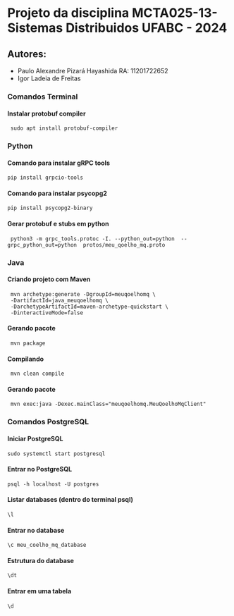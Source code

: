 # Projeto da disciplina MCTA025-13-Sistemas Distribuidos UFABC - 2024
## Autores: 
- Paulo Alexandre Pizará Hayashida RA: 11201722652
- Igor Ladeia de Freitas

### Comandos Terminal
#### Instalar protobuf compiler
```
 sudo apt install protobuf-compiler
```
### Python
#### Comando para instalar gRPC tools
 ```
 pip install grpcio-tools 
```
#### Comando para instalar psycopg2
 ```
 pip install psycopg2-binary
```
#### Gerar protobuf e stubs em python
```
 python3 -m grpc_tools.protoc -I. --python_out=python  --grpc_python_out=python  protos/meu_qoelho_mq.proto
```
### Java
#### Criando projeto com Maven
```
 mvn archetype:generate -DgroupId=meuqoelhomq \
 -DartifactId=java_meuqoelhomq \
 -DarchetypeArtifactId=maven-archetype-quickstart \
 -DinteractiveMode=false
```
#### Gerando pacote 
```
 mvn package
```
#### Compilando
```
 mvn clean compile
```
#### Gerando pacote 
```
 mvn exec:java -Dexec.mainClass="meuqoelhomq.MeuQoelhoMqClient"
```
### Comandos PostgreSQL
#### Iniciar PostgreSQL
```
sudo systemctl start postgresql
```
#### Entrar no PostgreSQL
```
psql -h localhost -U postgres
```
#### Listar databases (dentro do terminal psql)
```
\l
```
#### Entrar no database 
```
\c meu_coelho_mq_database
```
#### Estrutura do database
```
\dt 
```
#### Entrar em uma tabela
```
\d
```
